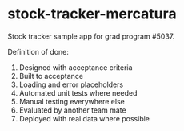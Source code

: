 # stock-tracker-mercatura

Stock tracker sample app for grad program #5037.

Definition of done:
1. Designed with acceptance criteria
2. Built to acceptance
3. Loading and error placeholders
4. Automated unit tests where needed
5. Manual testing everywhere else
6. Evaluated by another team mate
7. Deployed with real data where possible